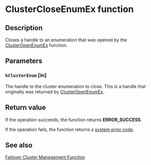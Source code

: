 # ClusterCloseEnumEx function

## Description

Closes a handle to an enumeration that was opened by the [ClusterOpenEnumEx](https://learn.microsoft.com/windows/desktop/api/clusapi/nf-clusapi-clusteropenenumex) function.

## Parameters

### `hClusterEnum` [in]

The handle to the cluster enumeration to close. This is a handle that originally was returned by [ClusterOpenEnumEx](https://learn.microsoft.com/windows/desktop/api/clusapi/nf-clusapi-clusteropenenumex).

## Return value

If the operation succeeds, the function returns **ERROR_SUCCESS**.

If the operation fails,
the function returns a [system error code](https://learn.microsoft.com/windows/desktop/Debug/system-error-codes).

## See also

[Failover Cluster Management Function](https://learn.microsoft.com/previous-versions/windows/desktop/mscs/cluster-management-functions)